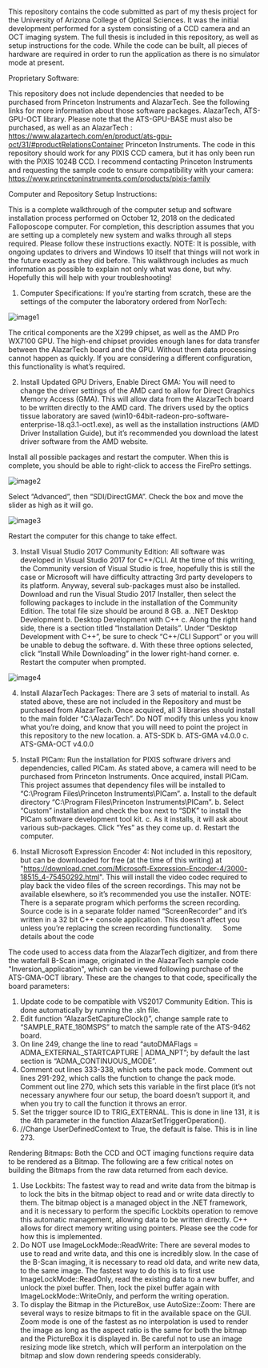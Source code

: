 This repository contains the code submitted as part of my thesis project for the University of Arizona College of Optical Sciences. It was the initial development performed for a system consisting of a CCD camera and an OCT imaging system. The full thesis is included in this repository, as well as setup instructions for the code. While the code can be built, all pieces of hardware are required in order to run the application as there is no simulator mode at present. 

Proprietary Software:

This repository does not include dependencies that needed to be purchased from Princeton Instruments and AlazarTech. See the following links for more information about those software packages. 
AlazarTech, ATS-GPU-OCT library. Please note that the ATS-GPU-BASE must also be purchased, as well as an AlazarTech : https://www.alazartech.com/en/product/ats-gpu-oct/31/#productRelationsContainer 
Princeton Instruments. The code in this repository should work for any PIXIS CCD camera, but it has only been run with the PIXIS 1024B CCD. I recommend contacting Princeton Instruments and requesting the sample code to ensure compatibility with your camera: https://www.princetoninstruments.com/products/pixis-family

Computer and Repository Setup Instructions:

This is a complete walkthrough of the computer setup and software installation process performed on October 12, 2018 on the dedicated Falloposcope computer. For completion, this description assumes that you are setting up a completely new system and walks through all steps required. Please follow these instructions exactly. NOTE: It is possible, with ongoing updates to drivers and Windows 10 itself that things will not work in the future exactly as they did before. This walkthrough includes as much information as possible to explain not only what was done, but why. Hopefully this will help with your troubleshooting!
1.	Computer Specifications: If you’re starting from scratch, these are the settings of the computer the laboratory ordered from NorTech:

![image1](images/CompSpecs.png)
 
The critical components are the X299 chipset, as well as the AMD Pro WX7100 GPU. The high-end chipset provides enough lanes for data transfer between the AlazarTech board and the GPU. Without them data processing cannot happen as quickly. If you are considering a different configuration, this functionality is what’s required. 

2.	Install Updated GPU Drivers, Enable Direct GMA: You will need to change the driver settings of the AMD card to allow for Direct Graphics Memory Access (GMA). This will allow data from the AlazarTech board to be written directly to the AMD card. The drivers used by the optics tissue laboratory are saved (win10-64bit-radeon-pro-software-enterprise-18.q3.1-oct1.exe), as well as the installation instructions (AMD Driver Installation Guide), but it’s recommended you download the latest driver software from the AMD website. 

Install all possible packages and restart the computer. When this is complete, you should be able to right-click to access the FirePro settings.

![image2](images/AMDFireproSettings.png)
 
Select “Advanced”, then “SDI/DirectGMA”. Check the box and move the slider as high as it will go. 

![image3](images/AMDDirectGMASettings.png)
 
Restart the computer for this change to take effect. 

3.	Install Visual Studio 2017 Community Edition: All software was developed in Visual Studio 2017 for C++/CLI. At the time of this writing, the Community version of Visual Studio is free, hopefully this is still the case or Microsoft will have difficulty attracting 3rd party developers to its platform. Anyway, several sub-packages must also be installed. Download and run the Visual Studio 2017 Installer, then select the following packages to include in the installation of the Community Edition. The total file size should be around 8 GB.
a.	.NET Desktop Development
b.	Desktop Development with C++
c.	Along the right hand side, there is a section titled “Installation Details”. Under “Desktop Development with C++”, be sure to check “C++/CLI Support” or you will be unable to debug the software. 
d.	With these three options selected, click “Install While Downloading” in the lower right-hand corner.
e.	Restart the computer when prompted. 

![image4](images/VS2017InstallerPackageSelections.png)
 
4.	Install AlazarTech Packages: There are 3 sets of material to install. As stated above, these are not included in the Repository and must be purchased from AlazarTech. Once acquired, all 3 libraries should install to the main folder “C:\AlazarTech”. Do NOT modify this unless you know what you’re doing, and know that you will need to point the project in this repository to the new location.
a.	ATS-SDK
b.	ATS-GMA v4.0.0
c.	ATS-GMA-OCT v4.0.0

5.	Install PICam: Run the installation for PIXIS software drivers and dependencies, called PICam. As stated above, a camera will need to be purchased from Princeton Instruments. Once acquired, install PICam. This project assumes that dependency files will be installed to “C:\Program Files\Princeton Instruments\PICam”.
a.	Install to the default directory “C:\Program Files\Princeton Instruments\PICam”. 
b.	Select “Custom” installation and check the box next to “SDK” to install the PICam software development tool kit. 
c.	As it installs, it will ask about various sub-packages. Click “Yes” as they come up. 
d.	Restart the computer. 

6.	Install Microsoft Expression Encoder 4: Not included in this repository, but can be downloaded for free (at the time of this writing) at "https://download.cnet.com/Microsoft-Expression-Encoder-4/3000-18515_4-75450292.html". This will install the video codec required to play back the video files of the screen recordings. This may not be available elsewhere, so it’s recommended you use the installer. NOTE: There is a separate program which performs the screen recording. Source code is in a separate folder named “ScreenRecorder” and it’s written in a 32 bit C++ console application. This doesn’t affect you unless you’re replacing the screen recording functionality. 
 
Some details about the code

The code used to access data from the AlazarTech digitizer, and from there the waterfall B-Scan image, originated in the AlazarTech sample code "Inversion_application", which can be viewed following purchase of the ATS-GMA-OCT library. These are the changes to that code, specifically the board parameters:
1.	Update code to be compatible with VS2017 Community Edition. This is done automatically by running the .sln file.
2.	Edit function “AlazarSetCaptureClock()”, change sample rate to “SAMPLE_RATE_180MSPS” to match the sample rate of the ATS-9462 board. 
3.	On line 249, change the line to read “autoDMAFlags = ADMA_EXTERNAL_STARTCAPTURE | ADMA_NPT”; by default the last section is “ADMA_CONTINUOUS_MODE”.
4.	Comment out lines 333-338, which sets the pack mode. Comment out lines 291-292, which calls the function to change the pack mode. Comment out line 270, which sets this variable in the first place (it’s not necessary anywhere four our setup, the board doesn’t support it, and when you try to call the function it throws an error. 
5.	Set the trigger source ID to TRIG_EXTERNAL. This is done in line 131, it is the 4th parameter in the function AlazarSetTriggerOperation().
6.	//Change UserDefinedContext to True, the default is false. This is in line 273.

Rendering Bitmaps: Both the CCD and OCT imaging functions require data to be rendered as a Bitmap. The following are a few critical notes on building the Bitmaps from the raw data returned from each device.
1.	Use Lockbits: The fastest way to read and write data from the bitmap is to lock the bits in the bitmap object to read and or write data directly to them. The bitmap object is a managed object in the .NET framework, and it is necessary to perform the specific Lockbits operation to remove this automatic management, allowing data to be written directly. C++ allows for direct memory writing using pointers. Please see the code for how this is implemented. 
2.	Do NOT use ImageLockMode::ReadWrite: There are several modes to use to read and write data, and this one is incredibly slow. In the case of the B-Scan imaging, it is necessary to read old data, and write new data, to the same image. The fastest way to do this is to first use ImageLockMode::ReadOnly, read the existing data to a new buffer, and unlock the pixel buffer. Then, lock the pixel buffer again with ImageLockMode::WriteOnly, and perform the writing operation. 
3.	To display the Bitmap in the PictureBox, use AutoSize::Zoom: There are several ways to resize bitmaps to fit in the available space on the GUI. Zoom mode is one of the fastest as no interpolation is used to render the image as long as the aspect ratio is the same for both the bitmap and the PictureBox it is displayed in. Be careful not to use an image resizing mode like stretch, which will perform an interpolation on the bitmap and slow down rendering speeds considerably. 
